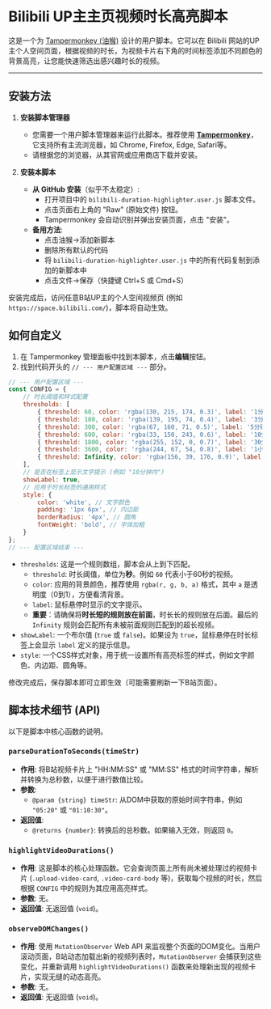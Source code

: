 
# Bilibili UP主主页视频时长高亮脚本

这是一个为 [Tampermonkey (油猴)](https://www.tampermonkey.net/) 设计的用户脚本。它可以在 Bilibili 网站的UP主个人空间页面，根据视频的时长，为视频卡片右下角的时间标签添加不同颜色的背景高亮，让您能快速筛选出感兴趣时长的视频。

---

## 安装方法

1.  **安装脚本管理器**
    *   您需要一个用户脚本管理器来运行此脚本。推荐使用 [**Tampermonkey**](https://www.tampermonkey.net/)，它支持所有主流浏览器，如 Chrome, Firefox, Edge, Safari等。
    *   请根据您的浏览器，从其官网或应用商店下载并安装。

2.  **安装本脚本**
    *   **从 GitHub 安装**（似乎不太稳定）:
        *   打开项目中的 `bilibili-duration-highlighter.user.js` 脚本文件。
        *   点击页面右上角的 "Raw" (原始文件) 按钮。
        *   Tampermonkey 会自动识别并弹出安装页面，点击 "安装"。
    *   **备用方法**:
        *   点击油猴->添加新脚本
        *   删除所有默认的代码
        *   将 `bilibili-duration-highlighter.user.js` 中的所有代码复制到添加的新脚本中
        *   点击文件->保存（快捷键 Ctrl+S 或 Cmd+S）

安装完成后，访问任意B站UP主的个人空间视频页 (例如 `https://space.bilibili.com/`)，脚本将自动生效。

## 如何自定义

1.  在 Tampermonkey 管理面板中找到本脚本，点击**编辑**按钮。
2.  找到代码开头的 `// --- 用户配置区域 ---` 部分。

```javascript
// --- 用户配置区域 ---
const CONFIG = {
    // 时长阈值和样式配置
    thresholds: [
        { threshold: 60, color: 'rgba(130, 215, 174, 0.3)', label: '1分钟内' }, // 0-1分钟
        { threshold: 180, color: 'rgba(139, 195, 74, 0.4)', label: '3分钟内' }, // 1-3分钟
        { threshold: 300, color: 'rgba(67, 160, 71, 0.5)', label: '5分钟内' }, // 3-5分钟
        { threshold: 600, color: 'rgba(33, 150, 243, 0.6)', label: '10分钟内' }, // 5-10分钟
        { threshold: 1800, color: 'rgba(255, 152, 0, 0.7)', label: '30分钟内' }, // 10-30分钟
        { threshold: 3600, color: 'rgba(244, 67, 54, 0.8)', label: '1小时内' }, // 30-60分钟
        { threshold: Infinity, color: 'rgba(156, 39, 176, 0.9)', label: '超长视频' } // 超过1小时
    ],
    // 是否在标签上显示文字提示 (例如 "10分钟内")
    showLabel: true,
    // 应用于时长标签的通用样式
    style: {
        color: 'white', // 文字颜色
        padding: '1px 6px', // 内边距
        borderRadius: '4px', // 圆角
        fontWeight: 'bold', // 字体加粗
    }
};
// --- 配置区域结束 ---
```

*   `thresholds`: 这是一个规则数组，脚本会从上到下匹配。
    *   `threshold`: 时长阈值，单位为**秒**。例如 `60` 代表小于60秒的视频。
    *   `color`: 应用的背景颜色，推荐使用 `rgba(r, g, b, a)` 格式，其中 `a` 是透明度（0到1），方便看清背景。
    *   `label`: 鼠标悬停时显示的文字提示。
    *   **重要**：请确保将**时长短的规则放在前面**，时长长的规则放在后面。最后的 `Infinity` 规则会匹配所有未被前面规则匹配到的超长视频。
*   `showLabel`: 一个布尔值 (`true` 或 `false`)。如果设为 `true`，鼠标悬停在时长标签上会显示 `label` 定义的提示信息。
*   `style`: 一个CSS样式对象，用于统一设置所有高亮标签的样式，例如文字颜色、内边距、圆角等。

修改完成后，保存脚本即可立即生效（可能需要刷新一下B站页面）。

## 脚本技术细节 (API)

以下是脚本中核心函数的说明。

### `parseDurationToSeconds(timeStr)`

*   **作用**: 将B站视频卡片上 "HH:MM:SS" 或 "MM:SS" 格式的时间字符串，解析并转换为总秒数，以便于进行数值比较。
*   **参数**:
    *   `@param {string} timeStr`: 从DOM中获取的原始时间字符串，例如 `"05:20"` 或 `"01:10:30"`。
*   **返回值**:
    *   `@returns {number}`: 转换后的总秒数。如果输入无效，则返回 `0`。

### `highlightVideoDurations()`

*   **作用**: 这是脚本的核心处理函数。它会查询页面上所有尚未被处理过的视频卡片 (`.upload-video-card`, `.video-card-body` 等)，获取每个视频的时长，然后根据 `CONFIG` 中的规则为其应用高亮样式。
*   **参数**: 无。
*   **返回值**: 无返回值 (`void`)。

### `observeDOMChanges()`

*   **作用**: 使用 `MutationObserver` Web API 来监视整个页面的DOM变化。当用户滚动页面，B站动态加载出新的视频列表时，`MutationObserver` 会捕获到这些变化，并重新调用 `highlightVideoDurations()` 函数来处理新出现的视频卡片，实现无缝的动态高亮。
*   **参数**: 无。
*   **返回值**: 无返回值 (`void`)。
